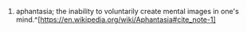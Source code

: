 1. aphantasia; the inability to voluntarily create mental images in one's mind.^[https://en.wikipedia.org/wiki/Aphantasia#cite_note-1]